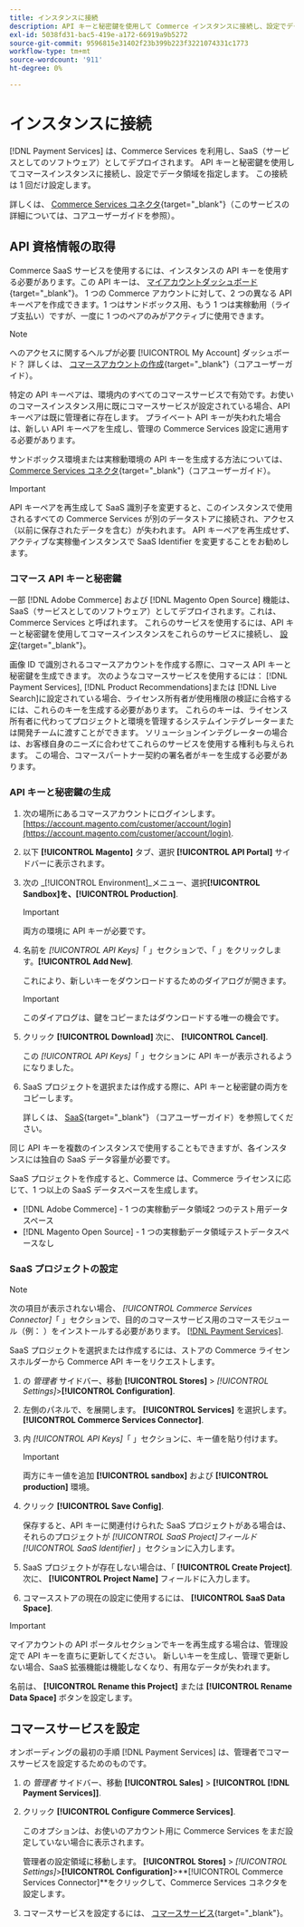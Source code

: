 ```yaml
---
title: インスタンスに接続
description: API キーと秘密鍵を使用して Commerce インスタンスに接続し、設定でデータ領域を指定します。
exl-id: 5038fd31-bac5-419e-a172-66919a9b5272
source-git-commit: 9596815e31402f23b399b223f3221074331c1773
workflow-type: tm+mt
source-wordcount: '911'
ht-degree: 0%

---
```


# インスタンスに接続

[!DNL Payment Services] は、Commerce Services を利用し、SaaS（サービスとしてのソフトウェア）としてデプロイされます。 API キーと秘密鍵を使用してコマースインスタンスに接続し、設定でデータ領域を指定します。 この接続は 1 回だけ設定します。

詳しくは、 [Commerce Services コネクタ](https://docs.magento.com/user-guide/system/saas.html){target=&quot;_blank&quot;}（このサービスの詳細については、コアユーザーガイドを参照）。

## API 資格情報の取得

Commerce SaaS サービスを使用するには、インスタンスの API キーを使用する必要があります。この API キーは、 [マイアカウントダッシュボード](https://account.magento.com/customer/account/login){target=&quot;_blank&quot;}。 1 つの Commerce アカウントに対して、2 つの異なる API キーペアを作成できます。1 つはサンドボックス用、もう 1 つは実稼動用（ライブ支払い）ですが、一度に 1 つのペアのみがアクティブに使用できます。

>[!NOTE]
>
>へのアクセスに関するヘルプが必要 [!UICONTROL My Account] ダッシュボード？ 詳しくは、 [コマースアカウントの作成](https://docs.magento.com/user-guide/magento/magento-account-create.html){target=&quot;_blank&quot;}（コアユーザーガイド）。

特定の API キーペアは、環境内のすべてのコマースサービスで有効です。お使いのコマースインスタンス用に既にコマースサービスが設定されている場合、API キーペアは既に管理者に存在します。 プライベート API キーが失われた場合は、新しい API キーペアを生成し、管理の Commerce Services 設定に適用する必要があります。

サンドボックス環境または実稼動環境の API キーを生成する方法については、 [Commerce Services コネクタ](https://docs.magento.com/user-guide/system/saas.html){target=&quot;_blank&quot;}（コアユーザーガイド）。

>[!IMPORTANT]
>
>API キーペアを再生成して SaaS 識別子を変更すると、このインスタンスで使用されるすべての Commerce Services が別のデータストアに接続され、アクセス（以前に保存されたデータを含む）が失われます。 API キーペアを再生成せず、アクティブな実稼働インスタンスで SaaS Identifier を変更することをお勧めします。

### コマース API キーと秘密鍵

一部 [!DNL Adobe Commerce] および [!DNL Magento Open Source] 機能は、SaaS（サービスとしてのソフトウェア）としてデプロイされます。これは、Commerce Services と呼ばれます。 これらのサービスを使用するには、API キーと秘密鍵を使用してコマースインスタンスをこれらのサービスに接続し、 [設定](https://docs.magento.com/user-guide/configuration/services/saas.html){target=&quot;_blank&quot;}。

画像 ID で識別されるコマースアカウントを作成する際に、コマース API キーと秘密鍵を生成できます。 次のようなコマースサービスを使用するには： [!DNL Payment Services], [!DNL Product Recommendations]または [!DNL Live Search]に設定されている場合、ライセンス所有者が使用権限の検証に合格するには、これらのキーを生成する必要があります。 これらのキーは、ライセンス所有者に代わってプロジェクトと環境を管理するシステムインテグレーターまたは開発チームに渡すことができます。 ソリューションインテグレーターの場合は、お客様自身のニーズに合わせてこれらのサービスを使用する権利も与えられます。 この場合、コマースパートナー契約の署名者がキーを生成する必要があります。

### API キーと秘密鍵の生成

1. 次の場所にあるコマースアカウントにログインします。 [https://account.magento.com/customer/account/login](https://account.magento.com/customer/account/login).
1. 以下 **[!UICONTROL Magento]** タブ、選択 **[!UICONTROL API Portal]** サイドバーに表示されます。
1. 次の _[!UICONTROL Environment]_メニュー、選択&#x200B;**[!UICONTROL Sandbox]**を、**[!UICONTROL Production]**.

   >[!IMPORTANT]
   >
   >両方の環境に API キーが必要です。

1. 名前を _[!UICONTROL API Keys]_「 」セクションで、「 」をクリックします。**[!UICONTROL Add New]**.

   これにより、新しいキーをダウンロードするためのダイアログが開きます。

   >[!IMPORTANT]
   >
   >このダイアログは、鍵をコピーまたはダウンロードする唯一の機会です。

1. クリック **[!UICONTROL Download]** 次に、 **[!UICONTROL Cancel]**.

   この _[!UICONTROL API Keys]_「 」セクションに API キーが表示されるようになりました。

1. SaaS プロジェクトを選択または作成する際に、API キーと秘密鍵の両方をコピーします。

   詳しくは、 [SaaS](https://docs.magento.com/user-guide/system/saas.html){target=&quot;_blank&quot;} （コアユーザーガイド）を参照してください。

同じ API キーを複数のインスタンスで使用することもできますが、各インスタンスには独自の SaaS データ容量が必要です。

SaaS プロジェクトを作成すると、Commerce は、Commerce ライセンスに応じて、1 つ以上の SaaS データスペースを生成します。

* [!DNL Adobe Commerce] - 1 つの実稼動データ領域2 つのテスト用データスペース
* [!DNL Magento Open Source] - 1 つの実稼動データ領域テストデータスペースなし

### SaaS プロジェクトの設定

>[!NOTE]
>
>次の項目が表示されない場合、 _[!UICONTROL Commerce Services Connector]_「 」セクションで、目的のコマースサービス用のコマースモジュール（例： ）をインストールする必要があります。 [[!DNL Payment Services]](install.md).

SaaS プロジェクトを選択または作成するには、ストアの Commerce ライセンスホルダーから Commerce API キーをリクエストします。

1. の _管理者_ サイドバー、移動 **[!UICONTROL Stores]** > _[!UICONTROL Settings]_>**[!UICONTROL Configuration]**.
1. 左側のパネルで、を展開します。 **[!UICONTROL Services]** を選択します。 **[!UICONTROL Commerce Services Connector]**.
1. 内 _[!UICONTROL API Keys]_「 」セクションに、キー値を貼り付けます。

   >[!IMPORTANT]
   >
   >両方にキー値を追加 **[!UICONTROL sandbox]** および **[!UICONTROL production]** 環境。

1. クリック **[!UICONTROL Save Config]**.

   保存すると、API キーに関連付けられた SaaS プロジェクトがある場合は、それらのプロジェクトが _[!UICONTROL SaaS Project]_フィールド_[!UICONTROL SaaS Identifier]_ 」セクションに入力します。

1. SaaS プロジェクトが存在しない場合は、「 **[!UICONTROL Create Project]**. 次に、 **[!UICONTROL Project Name]** フィールドに入力します。
1. コマースストアの現在の設定に使用するには、 **[!UICONTROL SaaS Data Space]**.

>[!IMPORTANT]
>
>マイアカウントの API ポータルセクションでキーを再生成する場合は、管理設定で API キーを直ちに更新してください。 新しいキーを生成し、管理で更新しない場合、SaaS 拡張機能は機能しなくなり、有用なデータが失われます。

名前は、 **[!UICONTROL Rename this Project]** または **[!UICONTROL Rename Data Space]** ボタンを設定します。

## コマースサービスを設定

オンボーディングの最初の手順 [!DNL Payment Services] は、管理者でコマースサービスを設定するためのものです。

1. の _管理者_ サイドバー、移動 **[!UICONTROL Sales]** > **[!UICONTROL [!DNL Payment Services]]**.
1. クリック **[!UICONTROL Configure Commerce Services]**.

   このオプションは、お使いのアカウント用に Commerce Services をまだ設定していない場合に表示されます。

   管理者の設定領域に移動します。 **[!UICONTROL Stores]** > _[!UICONTROL Settings]_>**[!UICONTROL Configuration]**>**[!UICONTROL Commerce Services Connector]**をクリックして、Commerce Services コネクタを設定します。

1. コマースサービスを設定するには、 [コマースサービス](https://docs.magento.com/user-guide/system/saas.html#createsaasenv){target=&quot;_blank&quot;}。
